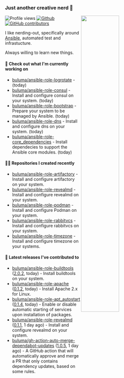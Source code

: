 ### Just another creative nerd 👋


![Profile views](https://gpvc.arturio.dev/buluma) <a href="https://gitstats.me/buluma">
  <img align="right" src="https://github-readme-stats.vercel.app/api?username=buluma&theme=gotham&show_icons=true" width="50%"/>
</a>
[![Github](https://img.shields.io/badge/-buluma-black?style=flat&labelColor=black&logo=github&logoColor=white&include_all_commits=true&count_private=true)](https://gitstats.me/buluma)
[![GitHub contributors](https://img.shields.io/github/contributors/buluma/badges.svg)](https://GitHub.com/buluma/badges/graphs/contributors/)

I like nerding-out, specifically around [Ansible](https://github.com/ansible/ansible), automated test and infrastucture.

Always willing to learn new things.

#### 👷 Check out what I'm currently working on

- [buluma/ansible-role-logrotate](https://github.com/buluma/ansible-role-logrotate) -  (today)
- [buluma/ansible-role-consul](https://github.com/buluma/ansible-role-consul) - Install and configure consul on your system. (today)
- [buluma/ansible-role-bootstrap](https://github.com/buluma/ansible-role-bootstrap) - Prepare your system to be managed by Ansible. (today)
- [buluma/ansible-role-dns](https://github.com/buluma/ansible-role-dns) - Install and configure dns on your system. (today)
- [buluma/ansible-role-core_dependencies](https://github.com/buluma/ansible-role-core_dependencies) - Install dependecies to support the Ansible core modules. (today)

#### 👨‍💻 Repositories I created recently

- [buluma/ansible-role-artifactory](https://github.com/buluma/ansible-role-artifactory) - Install and configure artifactory on your system.
- [buluma/ansible-role-revealmd](https://github.com/buluma/ansible-role-revealmd) - Install and configure revealmd on your system.
- [buluma/ansible-role-podman](https://github.com/buluma/ansible-role-podman) - Install and configure Podman on your system.
- [buluma/ansible-role-rabbitvcs](https://github.com/buluma/ansible-role-rabbitvcs) - Install and configure rabbitvcs on your system.
- [buluma/ansible-role-timezone](https://github.com/buluma/ansible-role-timezone) - Install and configure timezone on your systems.

#### 🚀 Latest releases I've contributed to

- [buluma/ansible-role-buildtools](https://github.com/buluma/ansible-role-buildtools) ([2.0.2](https://github.com/buluma/ansible-role-buildtools/releases/tag/2.0.2), today) - Install buildtools on your system.
- [buluma/ansible-role-apache](https://github.com/buluma/ansible-role-apache) ([0.1.2](https://github.com/buluma/ansible-role-apache/releases/tag/0.1.2), today) - Install Apache 2.x for Linux.
- [buluma/ansible-role-apt_autostart](https://github.com/buluma/ansible-role-apt_autostart) ([0.1.4](https://github.com/buluma/ansible-role-apt_autostart/releases/tag/0.1.4), today) - Enable or disable automatic starting of services upon installation of packages.
- [buluma/ansible-role-revealmd](https://github.com/buluma/ansible-role-revealmd) ([0.1.1](https://github.com/buluma/ansible-role-revealmd/releases/tag/0.1.1), 1 day ago) - Install and configure revealmd on your system.
- [buluma/gh-action-auto-merge-dependabot-updates](https://github.com/buluma/gh-action-auto-merge-dependabot-updates) ([1.0.5](https://github.com/buluma/gh-action-auto-merge-dependabot-updates/releases/tag/1.0.5), 1 day ago) - A GitHub action that will automatically approve and merge a PR that only contains dependency updates, based on some rules.


